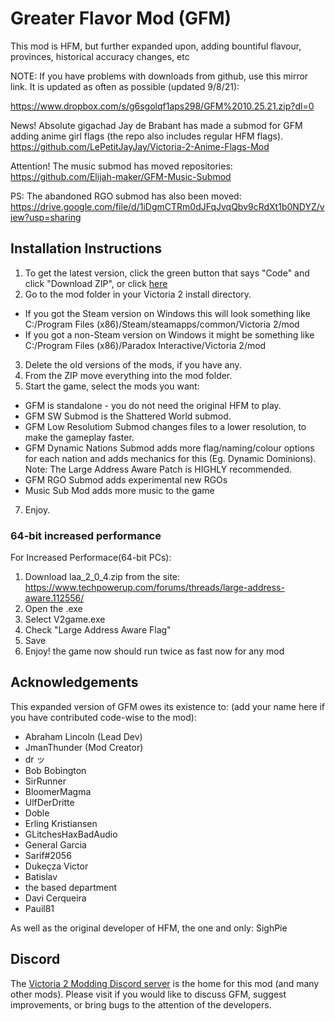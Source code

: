 # Greater Flavor Mod (GFM)

This mod is HFM, but further expanded upon, adding bountiful flavour, provinces, historical accuracy changes, etc

NOTE: If you have problems with downloads from github, use this mirror link. It is updated as often as possible (updated 9/8/21):

https://www.dropbox.com/s/g6sgolqf1aps298/GFM%2010.25.21.zip?dl=0

News! Absolute gigachad Jay de Brabant has made a submod for GFM adding anime girl flags (the repo also includes regular HFM flags). 
https://github.com/LePetitJayJay/Victoria-2-Anime-Flags-Mod

Attention! The music submod has moved repositories: https://github.com/Elijah-maker/GFM-Music-Submod

PS: The abandoned RGO submod has also been moved: https://drive.google.com/file/d/1iDgmCTRm0dJFqJvqQbv9cRdXt1b0NDYZ/view?usp=sharing

## Installation Instructions

1. To get the latest version, click the green button that says "Code" and click "Download ZIP", or click [here](https://github.com/JmanThunder/HFM-Expanded/archive/refs/heads/master.zip)
2. Go to the mod folder in your Victoria 2 install directory. 
  * If you got the Steam version on Windows this will look something like C:/Program Files (x86)/Steam/steamapps/common/Victoria 2/mod
  * If you got a non-Steam version on Windows it might be something like C:/Program Files (x86)/Paradox Interactive/Victoria 2/mod
3. Delete the old versions of the mods, if you have any.
4. From the ZIP move everything into the mod folder.
5. Start the game, select the mods you want:
  * GFM is standalone - you do not need the original HFM to play.
  * GFM SW Submod is the Shattered World submod.
  * GFM Low Resolutiom Submod changes files to a lower resolution, to make the gameplay faster.
  * GFM Dynamic Nations Submod adds more flag/naming/colour options for each nation and adds mechanics for this (Eg. Dynamic Dominions). 
       Note: The Large Address Aware Patch is HIGHLY recommended.
  * GFM RGO Submod adds experimental new RGOs
  * Music Sub Mod adds more music to the game
7. Enjoy.

### 64-bit increased performance

For Increased Performace(64-bit PCs):
1. Download laa_2_0_4.zip from the site: https://www.techpowerup.com/forums/threads/large-address-aware.112556/
2. Open the .exe
3. Select V2game.exe 
4. Check "Large Address Aware Flag"
5. Save
6. Enjoy! the game now should run twice as fast now for any mod

## Acknowledgements

This expanded version of GFM owes its existence to: (add your name here if you have contributed code-wise to the mod): 
* Abraham Lincoln (Lead Dev)
* JmanThunder (Mod Creator)
* dr ッ
* Bob Bobington
* SirRunner
* BloomerMagma
* UlfDerDritte
* Doble
* Erling Kristiansen
* GLitchesHaxBadAudio
* General Garcia
* Sarif#2056
* Dukeçza Victor
* Batislav
* the based department
* Davi Cerqueira 
* Pauil81


As well as the original developer of HFM, the one and only: SighPie

## Discord

The [Victoria 2 Modding Discord server](https://discord.gg/qz73ZEH) is the home for this mod (and many other mods). Please visit if you would like to discuss GFM, suggest improvements, or bring bugs to the attention of the developers.
